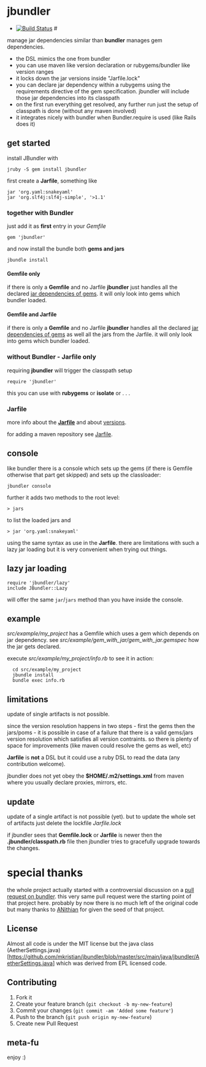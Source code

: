 # jbundler 

* [![Build Status](https://secure.travis-ci.org/mkristian/jbundler.png)](http://travis-ci.org/mkristian/jbundler) #

manage jar dependencies similar than **bundler** manages gem dependencies.

* the DSL mimics the one from bundler
* you can use maven like version declaration or rubygems/bundler like version ranges
* it locks down the jar versions inside "Jarfile.lock"
* you can declare jar dependency within a rubygems using the requirements directive of the gem specification. jbundler will include those jar dependencies into its classpath
* on the first run everything get resolved, any further run just the setup of classpath is done (without any maven involved)
* it integrates nicely with bundler when Bundler.require is used (like Rails does it)

## get started

install JBundler with

    jruby -S gem install jbundler
	
first create a **Jarfile**, something like
    
	jar 'org.yaml:snakeyaml'
	jar 'org.slf4j:slf4j-simple', '>1.1'

### together with Bundler

just add it as **first** entry in your *Gemfile* 

```gem 'jbundler'```

and now install the bundle both **gems and jars**

    jbundle install

#### Gemfile only

if there is only a **Gemfile** and no Jarfile **jbundler** just handles all the declared [jar dependencies of gems](https://github.com/mkristian/jbundler/wiki/Build). it will only look into gems which bundler loaded.

#### Gemfile and Jarfile

if there is only a **Gemfile** and no Jarfile **jbundler** handles all the declared [jar dependencies of gems](https://github.com/mkristian/jbundler/wiki/Build) as well all the jars from the Jarfile. it will only look into gems which bundler loaded.

### without Bundler - Jarfile only

requiring **jbundler** will trigger the classpath setup

```require 'jbundler'```

this you can use with **rubygems** or **isolate** or . . .

### Jarfile

more info about the **[Jarfile](https://github.com/torquebox/maven-tools/wiki/Jarfile)** and about [versions](https://github.com/torquebox/maven-tools/wiki/Versions).

for adding a maven repository see [Jarfile](https://github.com/torquebox/maven-tools/wiki/Jarfile).
    
## console ##

like bundler there is a console which sets up the gems (if there is Gemfile otherwise that part get skipped) and sets up the classloader:

    jbundler console

further it adds two methods to the root level:

    > jars

to list the loaded jars and

    > jar 'org.yaml:snakeyaml'

using the same syntax as use in the **Jarfile**. there are limitations with such a lazy jar loading but it is very convenient when trying out things.

## lazy jar loading ##

    require 'jbundler/lazy'
	include JBundler::Lazy
	
will offer the same `jar`/`jars` method than you have inside the console.

## example ##

*src/example/my_project* has a Gemfile which uses a gem which depends on jar dependency. see *src/example/gem_with_jar/gem_with_jar.gemspec* how the jar gets declared.

execute *src/example/my_project/info.rb* to see it in action:

      cd src/example/my_project
      jbundle install
      bundle exec info.rb

## limitations ##

update of single artifacts is not possible.

since the version resolution happens in two steps - first the gems then the jars/poms - it is possible in case of a failure that there is a valid gems/jars version resolution which satisfies all version contraints. so there is plenty of space for improvements (like maven could resolve the gems as well, etc)

**Jarfile** is **not** a DSL but it could use a ruby DSL to read the data (any contribution welcome).

jbundler does not yet obey the **$HOME/.m2/settings.xml** from maven where you usually declare proxies, mirrors, etc.
	
## update ##

update of a single artifact is not possible (yet). but to update the whole set of artifacts just delete the lockfile *Jarfile.lock*

if jbundler sees that **Gemfile.lock** or **Jarfile** is newer then the **.jbundler/classpath.rb** file then jbundler tries to gracefully upgrade towards the changes.

# special thanks #

the whole project actually started with a controversial discussion on a [pull request on bundler](https://github.com/carlhuda/bundler/pull/1683). this very same pull request were the starting point of that project here. probably by now there is no much left of the original code but many thanks to [ANithian](https://github.com/ANithian) for given the seed of that project.

License
-------

Almost all code is under the MIT license but the java class (AetherSettings.java)[https://github.com/mkristian/jbundler/blob/master/src/main/java/jbundler/AetherSettings.java] which was derived from EPL licensed code.

Contributing
------------

1. Fork it
2. Create your feature branch (`git checkout -b my-new-feature`)
3. Commit your changes (`git commit -am 'Added some feature'`)
4. Push to the branch (`git push origin my-new-feature`)
5. Create new Pull Request

meta-fu
-------

enjoy :) 
